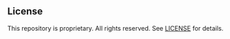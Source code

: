 ## License

This repository is proprietary. All rights reserved. See [LICENSE](LICENSE) for details.
